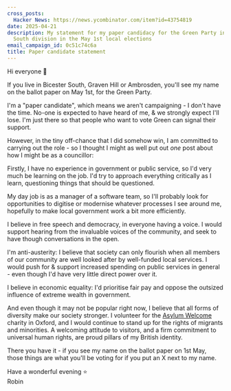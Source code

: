 ```yaml
---
cross_posts:
  Hacker News: https://news.ycombinator.com/item?id=43754819
date: 2025-04-21
description: My statement for my paper candidacy for the Green Party in the Bicester
  South division in the May 1st local elections
email_campaign_id: 0c51c74c6a
title: Paper candidate statement
---
```


Hi everyone 👋

If you live in Bicester South, Graven Hill or Ambrosden, you'll see my name on the ballot paper on May 1st, for the Green Party.

I'm a "paper candidate", which means we aren't campaigning - I don't have the time. No-one is expected to have heard of me, & we strongly expect I'll lose. I'm just there so that people who want to vote Green can signal their support.

However, in the tiny off-chance that I did somehow win, I am committed to carrying out the role - so I thought I might as well put out *one* post about how I might be as a councillor:

Firstly, I have no experience in government or public service, so I'd very much be learning on the job. I'd try to approach everything critically as I learn, questioning things that should be questioned.

My day job is as a manager of a software team, so I'll probably look for opportunities to digitise or modernise whatever processes I see around me, hopefully to make local government work a bit more efficiently.

I believe in free speech and democracy, in everyone having a voice. I would support hearing from the invaluable voices of the community, and seek to have though conversations in the open.

I'm anti-austerity: I believe that society can only flourish when all members of our community are well looked after by well-funded local services. I would push for & support increased spending on public services in general - even though I'd have very little direct power over it.

I believe in economic equality: I'd prioritise fair pay and oppose the outsized influence of extreme wealth in government.

And even though it may not be popular right now, I believe that all forms of diversity make our society stronger. I volunteer for the [Asylum Welcome](https://www.asylum-welcome.org/) charity in Oxford, and I would continue to stand up for the rights of migrants and minorities. A welcoming attitude to visitors, and a firm commitment to universal human rights, are proud pillars of my British identity.

There you have it - if you see my name on the ballot paper on 1st May, those things are what you'll be voting for if you put an X next to my name.

Have a wonderful evening ⭐  
Robin